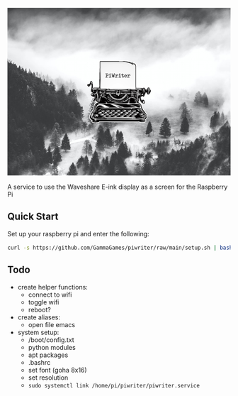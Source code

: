 ![preview image](doc/preview.png)

A service to use the Waveshare E-ink display as a screen for the Raspberry Pi 

## Quick Start

Set up your raspberry pi and enter the following:

```sh
curl -s https://github.com/GammaGames/piwriter/raw/main/setup.sh | bash -x
```

## Todo

* create helper functions:
  * connect to wifi
  * toggle wifi
  * reboot?
* create aliases:
  * open file emacs
* system setup:
  * /boot/config.txt
  * python modules
  * apt packages
  * .bashrc
  * set font (goha 8x16)
  * set resolution
  * `sudo systemctl link /home/pi/piwriter/piwriter.service`

